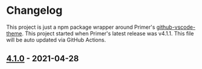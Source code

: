 # Changelog

This project is just a npm package wrapper around Primer's [github-vscode-theme](https://github.com/primer/github-vscode-theme/). This project started when Primer's latest release was v4.1.1. This file will be auto updated via GitHub Actions.

## [4.1.0] - 2021-04-28

[4.1.0]: https://github.com/primer/github-vscode-theme/releases/tag/v4.1.0

